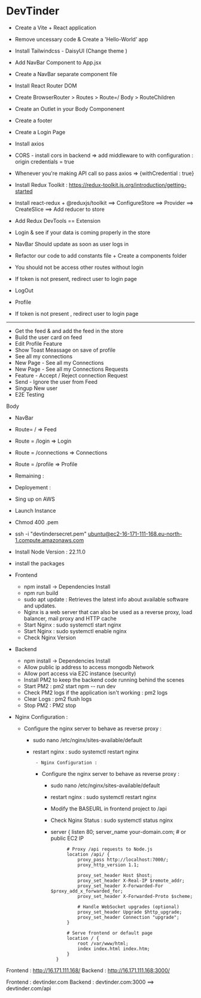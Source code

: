 # DevTinder 


- Create a Vite + React  application  
- Remove uncessary code & Create a 'Hello-World' app
- Install Tailwindcss - DaisyUI (Change theme )
- Add NavBar Component to App.jsx
- Create a NavBar separate component file  
- Install React Router DOM 
- Create BrowserRouter > Routes  > Route=/ Body > RouteChildren
- Create an Outlet in your Body Componenent
- Create a footer
- Create a Login Page 
- Install axios 
- CORS - install cors in backend => add middleware to with configuration :  origin credentials = true 
- Whenever you're making API call so pass axios  => {withCredential : true}
- Install Redux Toolkit  :  https://redux-toolkit.js.org/introduction/getting-started
- Install react-redux + @reduxjs/toolkit ==> ConfigureStore ==> Provider ==> CreateSlice ==> Add reducer to store

- Add Redux DevTools  == Extension 
- Login & see if your data is coming properly in the store 
- NavBar Should update as soon as user logs in 
- Refactor our code to add constants file + Create a components folder 

- You should not be access other routes without login 
- If token is not present, redirect user to login page 
- LogOut 
- Profile 
- If token is not present , redirect user to login page 

---- --------------- --------------- -------------- ------------- ------------- -------- 
- Get the feed & and add the feed in the store 
- Build the user card on feed 
- Edit Profile Feature 
- Show Toast Meassage on save of profile
- See all my connections 
- New Page - See all my Connections
- New Page - See all my Connections Requests 
- Feature - Accept / Reject connection Request 
- Send -  Ignore the user from Feed 
- Singup New user 
- E2E Testing 

Body 

 - NavBar 
 - Route= / => Feed 
 - Route = /login => Login 
 - Route =  /connections => Connections 
 - Route = /profile => Profile


- Remaining : 


- Deployement : 

- Sing up on AWS 
- Launch Instance 
- Chmod 400 <secret>.pem
- ssh -i "devtindersecret.pem" ubuntu@ec2-16-171-111-168.eu-north-1.compute.amazonaws.com
- Install Node Version : 22.11.0
- install the packages 

- Frontend 
    - npm install -> Dependencies Install 
    - npm run build 
    - sudo apt update : Retrieves the latest info about available software and updates.
    - Nginx is a web server that can also be used as a reverse proxy, load balancer, mail proxy and HTTP cache
    - Start Nginx : sudo systemctl start nginx
    - Start Nginx : sudo systemctl enable nginx
    - Check Nginx Version 


- Backend 
    - npm install -> Dependencies Install 
    - Allow public ip address to access mongodb Network 
    - Allow port access via E2C instance (security)
    - Install PM2 to keep the backend code running behind the scenes 
    - Start PM2 : pm2 start npm -- run dev
    - Check PM2 logs if the application isn't working : pm2 logs 
    - Clear Logs : pm2 flush logs
    - Stop PM2 : PM2 stop

- Nginx Configuration : 
    - Configure the nginx server to behave as reverse proxy : 
        - sudo nano /etc/nginx/sites-available/default
        -  restart nginx : sudo systemctl restart nginx 

                - Nginx Configuration : 
            - Configure the nginx server to behave as reverse proxy : 
                - sudo nano /etc/nginx/sites-available/default
                -  restart nginx : sudo systemctl restart nginx 
                - Modify the BASEURL in frontend project to /api
                - Check Nginx Status :  sudo systemctl status nginx


                - server {
                            listen 80;
                            server_name your-domain.com; # or public EC2 IP

                            # Proxy /api requests to Node.js
                            location /api/ {
                                proxy_pass http://localhost:7000/;
                                proxy_http_version 1.1;

                                proxy_set_header Host $host;
                                proxy_set_header X-Real-IP $remote_addr;
                                proxy_set_header X-Forwarded-For $proxy_add_x_forwarded_for;
                                proxy_set_header X-Forwarded-Proto $scheme;

                                # Handle WebSocket upgrades (optional)
                                proxy_set_header Upgrade $http_upgrade;
                                proxy_set_header Connection "upgrade";
                            }

                            # Serve frontend or default page
                            location / {
                                root /var/www/html;
                                index index.html index.htm;
                            }
                        }



Frontend : http://16.171.111.168/
Backend : http://16.171.111.168:3000/


Frontend : devtinder.com 
Backend : devtinder.com:3000  ==> devtinder.com/api